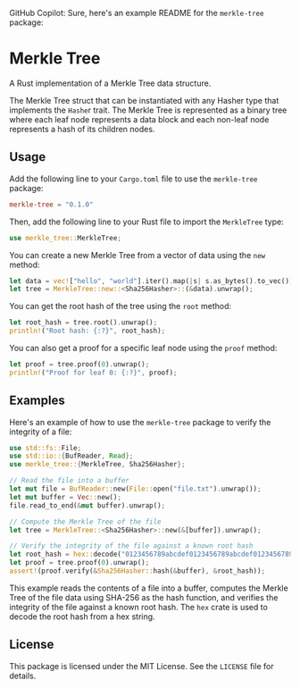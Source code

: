 GitHub Copilot: Sure, here's an example README for the `merkle-tree` package:

# Merkle Tree

A Rust implementation of a Merkle Tree data structure.

The Merkle Tree struct that can be instantiated with any Hasher type that implements the `Hashe`r trait. The Merkle Tree is represented as a binary tree where each leaf node represents a data block and each non-leaf node represents a hash of its children nodes. 

## Usage

Add the following line to your `Cargo.toml` file to use the `merkle-tree` package:

```toml
merkle-tree = "0.1.0"
```

Then, add the following line to your Rust file to import the `MerkleTree` type:

```rust
use merkle_tree::MerkleTree;
```

You can create a new Merkle Tree from a vector of data using the `new` method:

```rust
let data = vec!["hello", "world"].iter().map(|s| s.as_bytes().to_vec()).collect();
let tree = MerkleTree::new::<Sha256Hasher>::(&data).unwrap();
```

You can get the root hash of the tree using the `root` method:

```rust
let root_hash = tree.root().unwrap();
println!("Root hash: {:?}", root_hash);
```

You can also get a proof for a specific leaf node using the `proof` method:

```rust
let proof = tree.proof(0).unwrap();
println!("Proof for leaf 0: {:?}", proof);
```

## Examples

Here's an example of how to use the `merkle-tree` package to verify the integrity of a file:

```rust
use std::fs::File;
use std::io::{BufReader, Read};
use merkle_tree::{MerkleTree, Sha256Hasher};

// Read the file into a buffer
let mut file = BufReader::new(File::open("file.txt").unwrap());
let mut buffer = Vec::new();
file.read_to_end(&mut buffer).unwrap();

// Compute the Merkle Tree of the file
let tree = MerkleTree::<Sha256Hasher>::new(&[buffer]).unwrap();

// Verify the integrity of the file against a known root hash
let root_hash = hex::decode("0123456789abcdef0123456789abcdef0123456789abcdef0123456789abcdef").unwrap();
let proof = tree.proof(0).unwrap();
assert!(proof.verify(&Sha256Hasher::hash(&buffer), &root_hash));
```

This example reads the contents of a file into a buffer, computes the Merkle Tree of the file data using SHA-256 as the hash function, and verifies the integrity of the file against a known root hash. The `hex` crate is used to decode the root hash from a hex string.

## License

This package is licensed under the MIT License. See the `LICENSE` file for details.